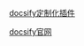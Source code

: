 
[docsify定制化插件](https://blog.csdn.net/Lonelyooacz/article/details/103490545)

[docsify官网](https://docsify.js.org/#/zh-cn/helpers)